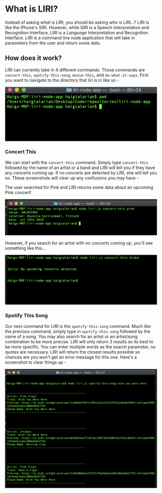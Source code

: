 # What is LIRI?

Instead of asking *what* is LIRI, you should be asking *who* is LIRI...? LIRI is like the iPhone's SIRI. However, while SIRI is a Speech Interpretation and Recognition Interface, LIRI is a _Language_ Interpretation and Recognition Interface. LIRI is a command line node application that will take in parameters from the user and return some data.

## How does it work?

LIRI can currently take in 4 different commands. Those commands are `concert-this`, `spotify-this-song`, `movie-this`, and `do-what-it-says`. First you want to navigate to the directory that liri is in like so -

![Navigate here to begin](/images/navigate-here-to-begin.png/)

### Concert This

We can start with the `concert-this` command. Simply type `concert-this` followed by the name of an artist or a band and LIRI will tell you if they have any concerts coming up. If no concerts are detected by LIRI, she will tell you so. These screenshots will clear up any confusions you may have -

The user searched for Pink and LIRI returns some data about an upcoming Pink concert!

![Concert this success example](images/concert-this-success-demo.png)

However, if you search for an artist with no concerts coming up, you'll see something like this... 

![Concert this error example](images/concert-this-error-demo.png)


### Spotify This Song

Our next command for LIRI is the `spotify-this-song` command. Much like the previous command, simply type in `spotify-this-song` followed by the name of a song. You may also search for an artist *or* an artist/song combination to be more precise. LIRI will only return 3 results so its best to be more specific. You can enter multiple words as the search parameter, no quotes are necessary. LIRI will return the closest results possible so chances are you won't get an error message for this one. Here's a screenshot to clear things up - 

![Spotify this song example](images/spotify-this-song-demo.png)


